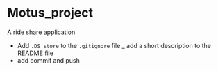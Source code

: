 # Motus_project
A ride share application 
- Add `.DS_store` to the `.gitignore` file
_ add a short description to the README file
- add commit and push